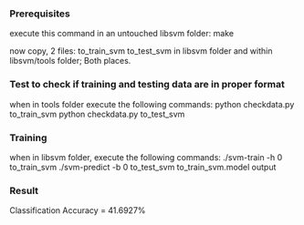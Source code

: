 ### Prerequisites
execute this command in an untouched libsvm folder:
make

now copy, 2 files:
to_train_svm
to_test_svm
in libsvm folder and within libsvm/tools folder; Both places.

### Test to check if training and testing data are in proper format
when in tools folder execute the following commands:
python checkdata.py to_train_svm
python checkdata.py to_test_svm

### Training
when in libsvm folder, execute the following commands:
./svm-train -h 0 to_train_svm
./svm-predict -b 0 to_test_svm to_train_svm.model output

### Result
Classification Accuracy = 41.6927%
